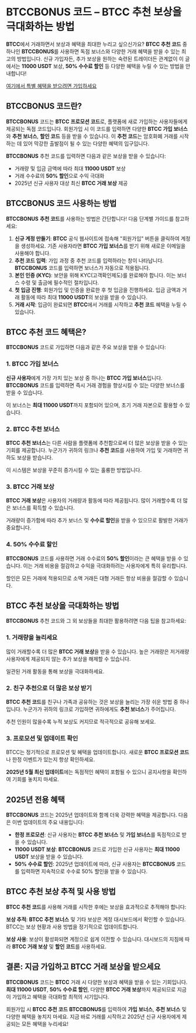 <h1>BTCCBONUS 코드 – BTCC 추천 보상을 극대화하는 방법</h1>
</header>

<section>
  <p><strong>BTCC</strong>에서 거래하면서 보상과 혜택을 최대한 누리고 싶으신가요? <strong>BTCC 추천 코드</strong> 중 하나인 <strong>BTCCBONUS</strong>를 사용하면 독점 보너스와 다양한 거래 혜택을 받을 수 있는 최고의 방법입니다. 신규 가입자든, 추가 보상을 원하는 숙련된 트레이더든 관계없이 이 글에서는 <strong>11000 USDT</strong> 보상, <strong>50% 수수료 할인</strong> 등 다양한 혜택을 누릴 수 있는 방법을 안내합니다!</p>
</section>
<p><a href="https://partner.btcc.com/us/c/BTCCBONUS/9303" target="_blank">여기에서 특별 혜택을 받으려면 가입하세요</a></p>

<img src="https://images.mirror-media.xyz/publication-images/lTZP4g7e308jxEXVbcZAg.png?height=960&amp;width=1920" decoding="async" data-nimg="fill" class="css-xah9so" style="position: absolute; inset: 0px; box-sizing: border-box; padding: 0px; border: none; margin: auto; display: block; width: 0px; height: 0px; min-width: 100%; max-width: 100%; min-height: 100%; max-height: 100%;">

<section>
  <h2>BTCCBONUS 코드란?</h2>
  <p><strong>BTCCBONUS</strong> 코드는 <strong>BTCC 프로모션 코드</strong>로, 플랫폼에 새로 가입하는 사용자들에게 제공되는 독점 코드입니다. 회원가입 시 이 코드를 입력하면 다양한 <strong>BTCC 가입 보너스</strong>와 <strong>추천 보너스</strong>, <strong>할인 코드</strong> 등을 받을 수 있습니다. 이 <strong>추천 코드</strong>는 암호화폐 거래를 시작하는 데 있어 막강한 출발점이 될 수 있는 다양한 혜택의 입구입니다.</p>
  <p><strong>BTCCBONUS</strong> 추천 코드를 입력하면 다음과 같은 보상을 받을 수 있습니다:</p>
  <ul>
    <li>거래량 및 입금 금액에 따라 최대 <strong>11000 USDT</strong> 보상</li>
    <li>거래 수수료의 <strong>50% 할인</strong>으로 수익 극대화</li>
    <li>2025년 신규 사용자 대상 최신 <strong>BTCC 거래 보상</strong> 제공</li>
  </ul>
</section>

<section>
  <h2>BTCCBONUS 코드 사용하는 방법</h2>
  <p><strong>BTCCBONUS</strong> <strong>추천 코드</strong>를 사용하는 방법은 간단합니다! 다음 단계별 가이드를 참고하세요:</p>
  <ol>
    <li><strong>신규 계정 만들기</strong>: <strong>BTCC</strong> 공식 웹사이트에 접속해 "회원가입" 버튼을 클릭하여 계정을 생성하세요. 기존 사용자라면 <strong>BTCC 가입 보너스</strong>를 받기 위해 새로운 이메일을 사용해야 합니다.</li>
    <li><strong>추천 코드 입력</strong>: 가입 과정 중 추천 코드를 입력하라는 창이 나타납니다. <strong>BTCCBONUS</strong> 코드를 입력하면 보너스가 자동으로 적용됩니다.</li>
    <li><strong>본인 인증 (KYC)</strong>: 보안을 위해 KYC(고객확인제도)를 완료해야 합니다. 이는 보너스 수령 및 출금에 필수적인 절차입니다.</li>
    <li><strong>첫 입금 진행</strong>: 회원가입 및 인증을 완료한 후 첫 입금을 진행하세요. 입금 금액과 거래 활동에 따라 최대 <strong>11000 USDT</strong>의 보상을 받을 수 있습니다.</li>
    <li><strong>거래 시작</strong>: 입금이 완료되면 <strong>BTCC</strong>에서 거래를 시작하고 <strong>추천 코드</strong> 혜택을 누릴 수 있습니다.</li>
  </ol>
</section>

<section>
  <h2>BTCC 추천 코드 혜택은?</h2>
  <p><strong>BTCCBONUS</strong> 코드로 가입하면 다음과 같은 주요 보상을 받을 수 있습니다:</p>

  <h3>1. <strong>BTCC 가입 보너스</strong></h3>
  <p><strong>신규 사용자</strong>에게 가장 가치 있는 보상 중 하나는 <strong>BTCC 가입 보너스</strong>입니다. <strong>BTCCBONUS</strong> 코드를 입력하면 즉시 거래 경험을 향상시킬 수 있는 다양한 보너스를 받을 수 있습니다.</p>
  <p>이 보너스는 <strong>최대 11000 USDT</strong>까지 포함되어 있으며, 초기 거래 자본으로 활용할 수 있습니다.</p>

  <h3>2. <strong>BTCC 추천 보너스</strong></h3>
  <p><strong>BTCC 추천 보너스</strong>는 다른 사람을 플랫폼에 추천함으로써 더 많은 보상을 받을 수 있는 기회를 제공합니다. 누군가가 귀하의 링크나 <strong>추천 코드</strong>를 사용하여 가입 및 거래하면 귀하도 보상을 받습니다.</p>
  <p>이 시스템은 보상을 꾸준히 증가시킬 수 있는 훌륭한 방법입니다.</p>

  <h3>3. <strong>BTCC 거래 보상</strong></h3>
  <p><strong>BTCC 거래 보상</strong>은 사용자의 거래량과 활동에 따라 제공됩니다. 많이 거래할수록 더 많은 보너스를 획득할 수 있습니다.</p>
  <p>거래량이 증가함에 따라 추가 보너스 및 <strong>수수료 할인</strong>을 받을 수 있으므로 활발한 거래가 중요합니다.</p>

  <h3>4. <strong>50% 수수료 할인</strong></h3>
  <p><strong>BTCCBONUS</strong> 코드를 사용하면 거래 수수료의 <strong>50% 할인</strong>이라는 큰 혜택을 받을 수 있습니다. 이는 거래 비용을 절감하고 수익을 극대화하려는 사용자에게 특히 유리합니다.</p>
  <p>할인은 모든 거래에 적용되므로 소액 거래든 대형 거래든 항상 비용을 절감할 수 있습니다.</p>
</section>

<section>
  <h2>BTCC 추천 보상을 극대화하는 방법</h2>
  <p><strong>BTCCBONUS</strong> 추천 코드와 그 외 보상들을 최대한 활용하려면 다음 팁을 참고하세요:</p>

  <h3>1. 거래량을 늘리세요</h3>
  <p>많이 거래할수록 더 많은 <strong>BTCC 거래 보상</strong>을 받을 수 있습니다. 높은 거래량은 저거래량 사용자에게 제공되지 않는 추가 보상을 해제할 수 있습니다.</p>
  <p>일관된 거래 활동을 통해 보상을 극대화하세요.</p>

  <h3>2. 친구 추천으로 더 많은 보상 받기</h3>
  <p><strong>BTCC 추천 코드</strong>를 친구나 가족과 공유하는 것은 보상을 늘리는 가장 쉬운 방법 중 하나입니다. 누군가가 귀하의 링크로 가입하면 귀하에게도 <strong>추천 보너스</strong>가 주어집니다.</p>
  <p>추천 인원이 많을수록 누적 보상도 커지므로 적극적으로 공유해 보세요.</p>

  <h3>3. 프로모션 및 업데이트 확인</h3>
  <p>BTCC는 정기적으로 프로모션 및 혜택을 업데이트합니다. 새로운 <strong>BTCC 프로모션 코드</strong>나 한정 이벤트가 있는지 항상 확인하세요.</p>
  <p><strong>2025년 5월 최신 업데이트</strong>에는 독점적인 혜택이 포함될 수 있으니 공지사항을 확인하여 기회를 놓치지 마세요.</p>
</section>

<section>
  <h2>2025년 전용 혜택</h2>
  <p><strong>BTCCBONUS</strong> 코드는 2025년 업데이트와 함께 더욱 강력한 혜택을 제공합니다. 다음은 이번 업데이트의 주요 내용입니다:</p>
  <ul>
    <li><strong>한정 프로모션</strong>: 신규 사용자는 <strong>BTCC 추천 보너스</strong> 및 <strong>가입 보너스</strong>를 독점적으로 받을 수 있습니다.</li>
    <li><strong>11000 USDT 보상</strong>: <strong>BTCCBONUS</strong> 코드로 가입한 신규 사용자는 <strong>최대 11000 USDT</strong> 보상을 받을 수 있습니다.</li>
    <li><strong>50% 수수료 할인</strong>: 2025년 업데이트에 따라, 신규 사용자는 <strong>BTCCBONUS</strong> 코드를 입력하면 지속적으로 수수료 50% 할인을 받을 수 있습니다.</li>
  </ul>
</section>

<section>
  <h2>BTCC 추천 보상 추적 및 사용 방법</h2>
  <p><strong>BTCC 추천 코드</strong>를 사용해 거래를 시작한 후에는 보상을 효과적으로 추적해야 합니다:</p>
  <p><strong>보상 추적</strong>: <strong>BTCC 추천 보너스</strong> 및 기타 보상은 계정 대시보드에서 확인할 수 있습니다. BTCC는 보상 현황과 사용 방법을 정기적으로 업데이트합니다.</p>
  <p><strong>보상 사용</strong>: 보상이 활성화되면 계정으로 쉽게 이전할 수 있습니다. 대시보드의 지침에 따라 <strong>BTCC 거래 보상</strong> 및 <strong>할인 코드</strong>를 사용하세요.</p>
</section>

<section>
  <h2>결론: 지금 가입하고 BTCC 거래 보상을 받으세요</h2>
  <p><strong>BTCCBONUS</strong> 코드는 <strong>BTCC</strong> 거래 시 다양한 보상과 혜택을 받을 수 있는 기회입니다. <strong>최대 11000 USDT</strong>, <strong>50% 수수료 할인</strong>, 다양한 <strong>BTCC 거래 보상</strong>까지 제공되므로 지금이 가입하고 혜택을 극대화할 최적의 시기입니다.</p>
  <p>회원가입 시 <strong>BTCC 추천 코드</strong> <strong>BTCCBONUS</strong>를 입력하여 <strong>가입 보너스</strong>, <strong>추천 보너스</strong> 및 다양한 혜택을 놓치지 마세요. 지금 바로 거래를 시작하고 2025년 신규 사용자에게 제공되는 모든 혜택을 누리세요!</p>
</section>
